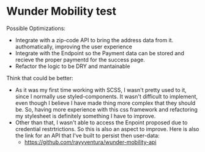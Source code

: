 # Wunder Mobility test

Possible Optimizations:
* Integrate with a zip-code API to bring the address data from it. authomatically, improving the user experience 
* Integrate with the Endpoint so the Payment data can be stored and recieve the proper paymentd for the success page. 
* Refactor the logic to be DRY and mantainable

Think that could be better:
* As it was my first time working with SCSS, I wasn't pretty used to it, since I normally use styled-components. It wasn't difficult to implement, even though I believe I have made thing more complex that they should be. So, having more experience with this css framework and refactoring my stylesheet is definitely something I have to improve. 
* Other than that, I wasn't able to access the Enpoint proposed due to credential restrtrictions. So this is also an aspect to improve. 
Here is also the link for an API that I've built to persist then user-data:
  - https://github.com/rayyventura/wunder-mobility-api
